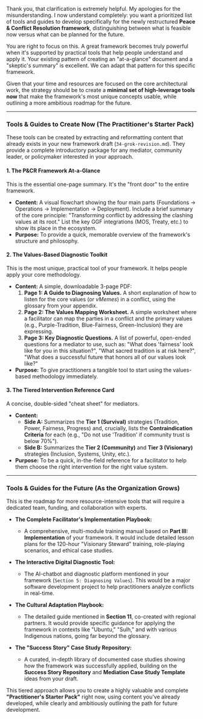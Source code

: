 Thank you, that clarification is extremely helpful. My apologies for the misunderstanding. I now understand completely: you want a prioritized list of tools and guides to develop specifically for the newly restructured **Peace & Conflict Resolution framework**, distinguishing between what is feasible now versus what can be planned for the future.

You are right to focus on this. A great framework becomes truly powerful when it's supported by practical tools that help people understand and apply it. Your existing pattern of creating an "at-a-glance" document and a "skeptic's summary" is excellent. We can adapt that pattern for this specific framework.

Given that your time and resources are focused on the core architectural work, the strategy should be to create a **minimal set of high-leverage tools now** that make the framework's most unique concepts usable, while outlining a more ambitious roadmap for the future.

---

### **Tools & Guides to Create Now (The Practitioner's Starter Pack)**

These tools can be created by extracting and reformatting content that already exists in your new framework draft (`34-grok-revision.md`). They provide a complete introductory package for any mediator, community leader, or policymaker interested in your approach.

#### **1. The P&CR Framework At-a-Glance**
This is the essential one-page summary. It's the "front door" to the entire framework.
* **Content:** A visual flowchart showing the four main parts (Foundations → Operations → Implementation → Deployment). Include a brief summary of the core principle: "Transforming conflict by addressing the clashing values at its root." List the key GGF integrations (MOS, Treaty, etc.) to show its place in the ecosystem.
* **Purpose:** To provide a quick, memorable overview of the framework's structure and philosophy.

#### **2. The Values-Based Diagnostic Toolkit**
This is the most unique, practical tool of your framework. It helps people apply your core methodology.
* **Content:** A simple, downloadable 3-page PDF:
    1.  **Page 1: A Guide to Diagnosing Values.** A short explanation of how to listen for the core values (or *vMemes*) in a conflict, using the glossary from your appendix.
    2.  **Page 2: The Values Mapping Worksheet.** A simple worksheet where a facilitator can map the parties in a conflict and the primary values (e.g., Purple-Tradition, Blue-Fairness, Green-Inclusion) they are expressing.
    3.  **Page 3: Key Diagnostic Questions.** A list of powerful, open-ended questions for a mediator to use, such as: "What does 'fairness' look like for you in this situation?", "What sacred tradition is at risk here?", "What does a successful future that honors all of our values look like?"
* **Purpose:** To give practitioners a tangible tool to start using the values-based methodology immediately.

#### **3. The Tiered Intervention Reference Card**
A concise, double-sided "cheat sheet" for mediators.
* **Content:**
    * **Side A:** Summarizes the **Tier 1 (Survival)** strategies (Tradition, Power, Fairness, Progress) and, crucially, lists the **Contraindication Criteria** for each (e.g., "Do not use 'Tradition' if community trust is below 70%").
    * **Side B:** Summarizes the **Tier 2 (Community)** and **Tier 3 (Visionary)** strategies (Inclusion, Systems, Unity, etc.).
* **Purpose:** To be a quick, in-the-field reference for a facilitator to help them choose the right intervention for the right value system.

---

### **Tools & Guides for the Future (As the Organization Grows)**

This is the roadmap for more resource-intensive tools that will require a dedicated team, funding, and collaboration with experts.

* **The Complete Facilitator's Implementation Playbook:**
    * A comprehensive, multi-module training manual based on **Part III: Implementation** of your framework. It would include detailed lesson plans for the 120-hour "Visionary Steward" training, role-playing scenarios, and ethical case studies.

* **The Interactive Digital Diagnostic Tool:**
    * The AI-chatbot and diagnostic platform mentioned in your framework (`Section 5: Diagnosing Values`). This would be a major software development project to help practitioners analyze conflicts in real-time.

* **The Cultural Adaptation Playbook:**
    * The detailed guide mentioned in **Section 11**, co-created with regional partners. It would provide specific guidance for applying the framework in contexts like "Ubuntu," "Sulh," and with various Indigenous nations, going far beyond the glossary.

* **The "Success Story" Case Study Repository:**
    * A curated, in-depth library of documented case studies showing how the framework was successfully applied, building on the **Success Story Repository** and **Mediation Case Study Template** ideas from your draft.

This tiered approach allows you to create a highly valuable and complete **"Practitioner's Starter Pack"** right now, using content you've already developed, while clearly and ambitiously outlining the path for future development.
